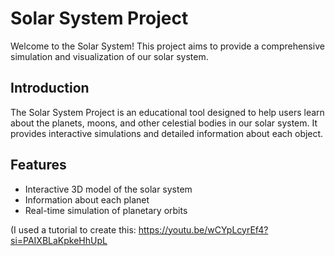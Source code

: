 # Solar System Project

Welcome to the Solar System! This project aims to provide a comprehensive simulation and visualization of our solar system.

## Introduction

The Solar System Project is an educational tool designed to help users learn about the planets, moons, and other celestial bodies in our solar system. It provides interactive simulations and detailed information about each object.

## Features

- Interactive 3D model of the solar system
- Information about each planet
- Real-time simulation of planetary orbits


(I used a tutorial to create this: https://youtu.be/wCYpLcyrEf4?si=PAIXBLaKpkeHhUpL
